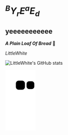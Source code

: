 # $^BY_rE^aE_d$

## yeeeeeeeeeee

***A Plain Loaf Of Bread***
:bread:

*LittleWhite*

![LittleWhite's GitHub stats](https://github-readme-stats.vercel.app/api?username=WIISHTPAN&show_icons=true&theme=light)

![Snake Chart](https://raw.githubusercontent.com/WIISHTPAN/WIISHTPAN/output/github-contribution-grid-snake.svg)
